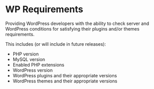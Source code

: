# WP Requirements

Providing WordPress developers with the ability to check server and WordPress conditions for satisfying their plugins and/or themes requirements. 

This includes (or will include in future releases):
* PHP version
* MySQL version
* Enabled PHP extensions
* WordPress version
* WordPress plugins and their appropriate versions
* WordPress themes and their appropriate versions
